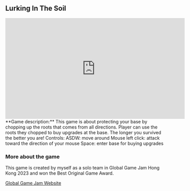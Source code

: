## Lurking In The Soil

<iframe width="560" height="315" src="https://www.youtube.com/embed/1t9z-FonZXI?si=AEJthMZDhsnnlhLw" frameborder="0" allow="accelerometer; autoplay; encrypted-media; gyroscope; picture-in-picture" allowfullscreen></iframe>
**Game description:** This game is about protecting your base by chopping up the roots that comes from all directions.
Player can use the roots they chopped to buy upgrades at the base.
The longer you survived the better you are!
Controls:
ASDW: move around
Mouse left click: attack toward the direction of your mouse
Space: enter base for buying upgrades


### More about the game
This game is created by myself as a solo team in Global Game Jam Hong Kong 2023 and won the Best Original Game Award. 

[Global Game Jam Website](https://v3.globalgamejam.org/2023/games/lurking-soil-9)
